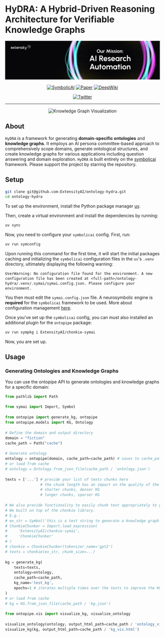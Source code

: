 # **HyDRA: A Hybrid-Driven Reasoning Architecture for Verifiable Knowledge Graphs**
<img src="https://raw.githubusercontent.com/ExtensityAI/symbolicai/refs/heads/main/assets/images/banner.png">

<div align="center">

[![SymbolicAI](https://img.shields.io/badge/SymbolicAI-blue?style=for-the-badge)](https://github.com/ExtensityAI/symbolicai)
[![Paper](https://img.shields.io/badge/Paper-32758e?style=for-the-badge)](?)
[![DeepWiki](https://img.shields.io/badge/DeepWiki-yellow?style=for-the-badge)](https://deepwiki.com/ExtensityAI/ontology-hydra)

[![Twitter](https://img.shields.io/twitter/url/https/twitter.com/symbolicapi.svg?style=social&label=@ExtensityAI)](https://twitter.com/ExtensityAI)

</div>

---

<div align="center">
  <img src=".assets/ontology.gif" alt="Knowledge Graph Visualization" width="800"/>
</div>

## About

`HyDRA` is a framework for generating **domain-specific ontologies** and **knowledge graphs**. It employs an AI persona committee-based approach to comprehensively scope domains, generate ontological structures, and create knowledge graphs for various applications including question answering and domain exploration. `HyDRA` is built entirely on the [symbolicai](https://github.com/ExtensityAI/symbolicAI) framework. Please support the project by starring the repository.

## Setup

```bash
git clone git@github.com:ExtensityAI/ontology-hydra.git
cd ontology-hydra
```

To set up the environment, install the Python package manager [uv](https://github.com/astral-sh/uv).

Then, create a virtual environment and install the dependencies by running:

```bash
uv sync
```

Now, you need to configure your `symbolicai` config. First, run:
```bash
uv run symconfig
```

Upon running this command for the first time, it will start the initial packages caching and initializing the `symbolicai` configuration files in the `uv`'s `.venv` directory, ultimately displaying the following warning:
```text
UserWarning: No configuration file found for the environment. A new configuration file has been created at <full-path>/ontology-hydra/.venv/.symai/symai.config.json. Please configure your environment.
```

You then must edit the `symai.config.json` file. A neurosymbolic engine is **required** for the `symbolicai` framework to be used. More about configuration management [here](https://extensityai.gitbook.io/symbolicai/installation#configuration-file).

Once you've set up the `symbolicai` config, you can must also installed an additional plugin for the `ontopipe` package:
```bash
uv run sympkg i ExtensityAI/chonkie-symai
```

Now, you are set up.

## Usage

### Generating Ontologies and Knowledge Graphs

You can use the ontopipe API to generate ontologies and knowledge graphs for a specific domain:

```python
from pathlib import Path

from symai import Import, Symbol

from ontopipe import generate_kg, ontopipe
from ontopipe.models import KG, Ontology

# Define the domain and output directory
domain = "fiction"
cache_path = Path("cache")

# Generate ontology
ontology = ontopipe(domain, cache_path=cache_path) # saves to cache_path / 'ontology.json'
# or load from cache
# ontology = Ontology.from_json_file(cache_path / 'ontology.json')

texts = ['...'] # provide your list of texts chunks here
                # the chunk length has an impact on the quality of the generated KG
                # shorter chunks, denser KG
                # longer chunks, sparser KG

# We also provide functionality to easily chunk text appropriately to your needs.
# We built on top of the chonkie library.
# E.g.:
# ex_str = Symbol('this is a test string to generate a knowledge graph')
# ChonkieChunker = Import.load_expression(
#     'ExtensityAI/chonkie-symai',
#     'ChonkieChunker'
# )
# chonkie = ChonkieChunker(tokenizer_name='gpt2')
# texts = chonkie(ex_str, chunk_size=...)

kg = generate_kg(
    texts=texts,
    ontology=ontology,
    cache_path=cache_path,
    kg_name='test_kg',
    epochs=1 # iterates multiple times over the texts to improve the KG
)
# or load from cache
# kg = KG.from_json_file(cache_path / 'kg.json')

from ontopipe.vis import visualize_kg, visualize_ontology

visualize_ontology(ontology, output_html_path=cache_path / 'ontology_vis.html')
visualize_kg(kg, output_html_path=cache_path / 'kg_vis.html')
```
